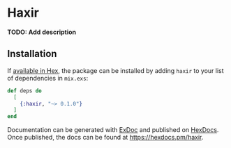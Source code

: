 # Haxir

**TODO: Add description**

## Installation

If [available in Hex](https://hex.pm/docs/publish), the package can be installed
by adding `haxir` to your list of dependencies in `mix.exs`:

```elixir
def deps do
  [
    {:haxir, "~> 0.1.0"}
  ]
end
```

Documentation can be generated with [ExDoc](https://github.com/elixir-lang/ex_doc)
and published on [HexDocs](https://hexdocs.pm). Once published, the docs can
be found at <https://hexdocs.pm/haxir>.


